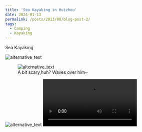 ```yaml
---
title: 'Sea Kayaking in Huizhou'
date: 2024-01-13
permalink: /posts/2013/08/blog-post-2/
tags:
  - Camping
  - Kayaking
---
```




Sea Kayaking
<!-- ====== -->


<img src="https://mozzielx.github.io/xin-lin/images/Huizhou/p1.png" alt="alternative_text" style="max-width: 200 px; height: auto;">

<figure>
  <img src="https://mozzielx.github.io/xin-lin/images/Huizhou/p2.png" alt="alternative_text" style="max-width: 200 px; height: auto;">
  <figcaption>A bit scary,huh? Waves over him~</figcaption>
</figure>

<img src="https://mozzielx.github.io/xin-lin/images/Huizhou/p3.png" alt="alternative_text" style="max-width: 200 px; height: auto;">

<video controls style="max-width:100%; height:auto;">
  <source src="https://mozzielx.github.io/xin-lin/images/Huizhou/10085.MP4" type="video/MP4">
</video>
